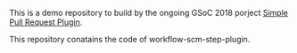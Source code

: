 This is a demo repository to build by the ongoing GSoC 2018 porject [Simple Pull Request Plugin](https://github.com/jenkinsci/simple-pull-request-job-plugin/).

This repository conatains the code of workflow-scm-step-plugin.
